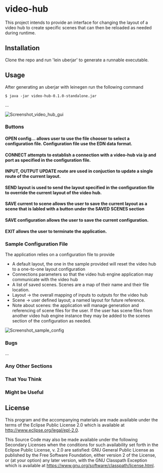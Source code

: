 # video-hub

This project intends to provide an interface for changing the layout of a video hub to create specific scenes that can then be reloaded as needed during runtime.

## Installation

Clone the repo and run 'lein uberjar' to generate a runnable executable.

## Usage

After generating an uberjar with leinegen run the following command

    $ java -jar video-hub-0.1.0-standalone.jar

...

![Screenshot_video_hub_gui](https://user-images.githubusercontent.com/2482105/176328763-2e57aa94-21ea-4ba9-8f62-47225ac9f3ef.png)

### Buttons
#### OPEN config... allows user to use the file chooser to select a configuration file. Configuration file use the EDN data format.
#### CONNECT attempts to establish a connection with a video-hub via ip and port as specified in the configuration file.
#### INPUT, OUTPUT UPDATE route are used in conjuction to update a single route of the current layout.
#### SEND layout is used to send the layout specified in the configuration file to override the current layout of the video hub.
#### SAVE current to scene allows the user to save the current layout as a scene that is labled with a button under the SAVED SCENES section
#### SAVE configuration allows the user to save the current configuration.
#### EXIT allows the user to terminate the application.

### Sample Configuration File
The application relies on a configuration file to provide
* A default layout, the one in the sample provided will reset the video hub to a one-to-one layout configuration
* Connections parameters so that the video hub engine application may communicate with the video hub
* A list of saved scenes. Scenes are a map of their name and their file location.
* Layout -> the overall mapping of inputs to outputs for the video hub
* Scene -> user defined layout; a named layout for future reference.
* Note about scenes: the application will manage generation and referencing of scene files for the user. If the user
  has scene files from another video hub engine instance they may be added to the scenes section of the configuration as needed.

![Screenshot_sample_config](https://user-images.githubusercontent.com/2482105/177677154-6389c6cd-b67f-4e4b-a41d-f4d41868c56f.png)


### Bugs

...

### Any Other Sections
### That You Think
### Might be Useful

## License


This program and the accompanying materials are made available under the
terms of the Eclipse Public License 2.0 which is available at
http://www.eclipse.org/legal/epl-2.0.

This Source Code may also be made available under the following Secondary
Licenses when the conditions for such availability set forth in the Eclipse
Public License, v. 2.0 are satisfied: GNU General Public License as published by
the Free Software Foundation, either version 2 of the License, or (at your
option) any later version, with the GNU Classpath Exception which is available
at https://www.gnu.org/software/classpath/license.html.
